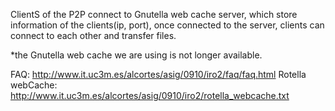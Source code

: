 

ClientS of the P2P connect to Gnutella web cache server, which store information of the clients(ip, port), once connected to the server, clients can connect to each other and transfer files.

*the Gnutella web cache we are using is not longer available.

FAQ: http://www.it.uc3m.es/alcortes/asig/0910/iro2/faq/faq.html
Rotella webCache: http://www.it.uc3m.es/alcortes/asig/0910/iro2/rotella_webcache.txt
